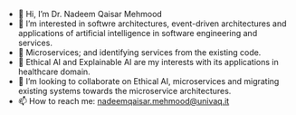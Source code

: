 - 👋 Hi, I’m Dr. Nadeem Qaisar Mehmood
- 👀 I’m interested in softwre architectures, event-driven architectures and applications of artificial intelligence in software engineering  and services.
- 🌱 Microservices; and identifying services from the existing code.
- 🌱 Ethical AI and Explainable AI are my interests with its applications in healthcare domain. 
- 💞️ I’m looking to collaborate on Ethical AI, microservices and migrating existing systems towards the microservice architectures. 
- 📫 How to reach me: nadeemqaisar.mehmood@univaq.it 

<!---
nqaisar/nqaisar is a ✨ special ✨ repository because its `README.md` (this file) appears on your GitHub profile.
You can click the Preview link to take a look at your changes.
--->
